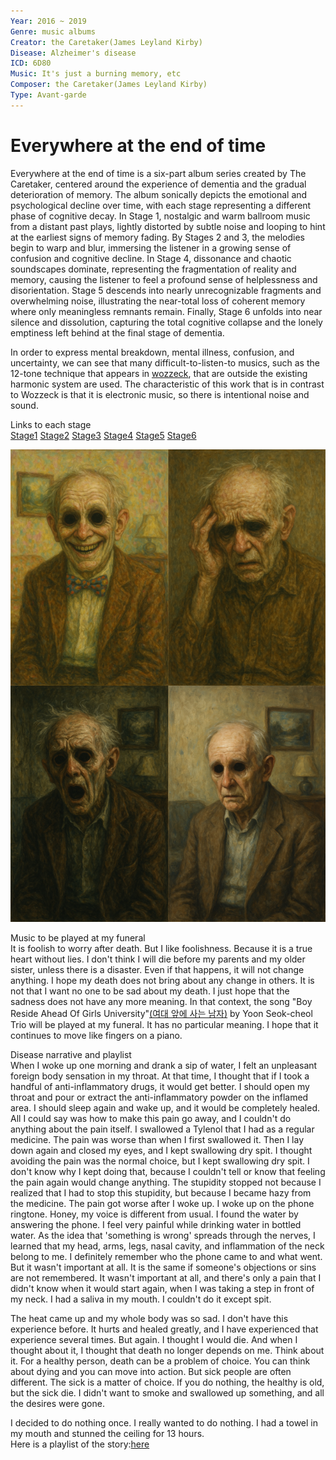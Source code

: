 ```yaml
---
Year: 2016 ~ 2019 
Genre: music albums
Creator: the Caretaker(James Leyland Kirby)
Disease: Alzheimer's disease
ICD: 6D80
Music: It's just a burning memory, etc
Composer: the Caretaker(James Leyland Kirby)
Type: Avant-garde
---
```


# Everywhere at the end of time

Everywhere at the end of time is a six-part album series created by The Caretaker, centered around the experience of dementia and the gradual deterioration of memory. The album sonically depicts the emotional and psychological decline over time, with each stage representing a different phase of cognitive decay. In Stage 1, nostalgic and warm ballroom music from a distant past plays, lightly distorted by subtle noise and looping to hint at the earliest signs of memory fading. By Stages 2 and 3, the melodies begin to warp and blur, immersing the listener in a growing sense of confusion and cognitive decline. In Stage 4, dissonance and chaotic soundscapes dominate, representing the fragmentation of reality and memory, causing the listener to feel a profound sense of helplessness and disorientation. Stage 5 descends into nearly unrecognizable fragments and overwhelming noise, illustrating the near-total loss of coherent memory where only meaningless remnants remain. Finally, Stage 6 unfolds into near silence and dissolution, capturing the total cognitive collapse and the lonely emptiness left behind at the final stage of dementia.

In order to express mental breakdown, mental illness, confusion, and uncertainty, we can see that many difficult-to-listen-to musics, such as the 12-tone technique that appears in [wozzeck](jang_geunyeong.md), that are outside the existing harmonic system are used. The characteristic of this work that is in contrast to Wozzeck is that it is electronic music, so there is intentional noise and sound.

Links to each stage  
[Stage1](https://www.youtube.com/watch?v=wPOF5FgG3DU&list=OLAK5uy_mojBy7gXjbb-DCXjYCTWz1lp30IcEeZMQ)
[Stage2](https://www.youtube.com/watch?v=I-xn5w8VXVQ&list=OLAK5uy_kz9wNQpu4cF3awH9pilOd_pkwhrbEE1xM)
[Stage3](https://www.youtube.com/watch?v=ca6R3qfmN5U&list=OLAK5uy_k4s7OrxbRBis9ArGFvXjC19ZyGe8HuGOA)
[Stage4](https://www.youtube.com/watch?v=QlqHpMdO2vc&list=OLAK5uy_lNfBJWbS2njoIiW802Gbcy94ljo37bS8E)
[Stage5](https://www.youtube.com/watch?v=wCIFWLWxHwM&list=OLAK5uy_kaRq_IjkSYoPmqR5eHQ7-erevT8IMFJYA)
[Stage6](https://www.youtube.com/watch?v=hNY4putr7-I&list=OLAK5uy_kk5jHTM05i-WrK41Mlk2wW2WwYyPbcS8A)

<img src="hyeon_jeongmin_img.png" alt="A painting of an old man suffering from memories and empty spaces in his memory of unknown origin." style="width:25;" />

Music to be played at my funeral  
It is foolish to worry after death. But I like foolishness. Because it is a true heart without lies. I don't think I will die before my parents and my older sister, unless there is a disaster. Even if that happens, it will not change anything. I hope my death does not bring about any change in others. It is not that I want no one to be sad about my death. I just hope that the sadness does not have any more meaning. In that context, the song "Boy Reside Ahead Of Girls University"[(여대 앞에 사는 남자)](https://www.youtube.com/watch?v=rQUHVDb57uU) by Yoon Seok-cheol Trio will be played at my funeral. It has no particular meaning. I hope that it continues to move like fingers on a piano.

Disease narrative and playlist  
When I woke up one morning and drank a sip of water, I felt an unpleasant foreign body sensation in my throat. At that time, I thought that if I took a handful of anti-inflammatory drugs, it would get better. I should open my throat and pour or extract the anti-inflammatory powder on the inflamed area. I should sleep again and wake up, and it would be completely healed. All I could say was how to make this pain go away, and I couldn't do anything about the pain itself. I swallowed a Tylenol that I had as a regular medicine. The pain was worse than when I first swallowed it. Then I lay down again and closed my eyes, and I kept swallowing dry spit. I thought avoiding the pain was the normal choice, but I kept swallowing dry spit. I don't know why I kept doing that, because I couldn't tell or know that feeling the pain again would change anything. The stupidity stopped not because I realized that I had to stop this stupidity, but because I became hazy from the medicine. The pain got worse after I woke up. 
I woke up on the phone ringtone. Honey, my voice is different from usual. I found the water by answering the phone. I feel very painful while drinking water in bottled water. As the idea that 'something is wrong' spreads through the nerves, I learned that my head, arms, legs, nasal cavity, and inflammation of the neck belong to me. I definitely remember who the phone came to and what went. But it wasn't important at all. It is the same if someone's objections or sins are not remembered. It wasn't important at all, and there's only a pain that I didn't know when it would start again, when I was taking a step in front of my neck. I had a saliva in my mouth. I couldn't do it except spit. 

The heat came up and my whole body was so sad. I don't have this experience before. It hurts and healed greatly, and I have experienced that experience several times. But again. I thought I would die. And when I thought about it, I thought that death no longer depends on me. Think about it. For a healthy person, death can be a problem of choice. You can think about dying and you can move into action. But sick people are often different. The sick is a matter of choice. If you do nothing, the healthy is old, but the sick die. I didn't want to smoke and swallowed up something, and all the desires were gone. 

I decided to do nothing once. I really wanted to do nothing. I had a towel in my mouth and stunned the ceiling for 13 hours.  
Here is a playlist of the story:[here](https://www.youtube.com/playlist?list=PLWVjJ32KxG1mQiep20fepT3ZQ9lXZ1hmB)
